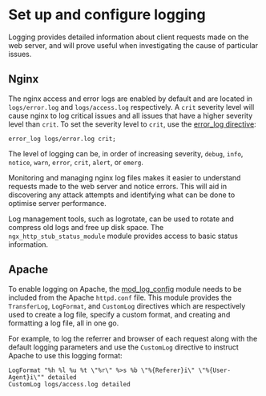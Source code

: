 # Set up and configure logging

Logging provides detailed information about client requests made on the web server, and will prove useful when investigating the cause of particular issues.

## Nginx

The nginx access and error logs are enabled by default and are located in `logs/error.log` and `logs/access.log` respectively. A `crit` severity level will cause nginx to log critical issues and all issues that have a higher severity level than `crit`. To set the severity level to `crit`, use the [error_log directive](https://nginx.org/en/docs/ngx_core_module.html#error_log):

    error_log logs/error.log crit;

The level of logging can be, in order of increasing severity, `debug`, `info`, `notice`, `warn`, `error`, `crit`, `alert`, or `emerg`. 

Monitoring and managing nginx log files makes it easier to understand requests made to the web server and notice errors. This will aid in discovering any attack attempts and identifying what can be done to optimise server performance.

Log management tools, such as logrotate, can be used to rotate and compress old logs and free up disk space. The `ngx_http_stub_status_module` module provides access to basic status information.

## Apache

To enable logging on Apache, the [mod_log_config](https://httpd.apache.org/docs/current/mod/mod_log_config.html) module needs to be included from the Apache `httpd.conf` file. This module provides the `TransferLog`, `LogFormat`, and `CustomLog` directives which are respectively used to create a log file, specify a custom format, and creating and formatting a log file, all in one go.

For example, to log the referrer and browser of each request along with the default logging parameters and use the `CustomLog` directive to instruct Apache to use this logging format:

    LogFormat "%h %l %u %t \"%r\" %>s %b \"%{Referer}i\" \"%{User-Agent}i\"" detailed
    CustomLog logs/access.log detailed

